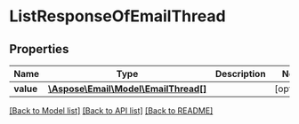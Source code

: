 # ListResponseOfEmailThread


## Properties
Name | Type | Description | Notes
---- | ---- | ----------- | -----
**value** | [**\Aspose\Email\Model\EmailThread[]**](EmailThread.md) |  | [optional] 




[[Back to Model list]](README.md#documentation-for-models) [[Back to API list]](README.md#documentation-for-api-endpoints) [[Back to README]](README.md)

